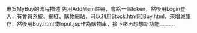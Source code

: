 專案MyBuy的流程描述
先用AddMem註冊，會給一個token，然後用Login登入，有會員系統、網紅、購物網站，可以利用Stock.html和Buy.html，來增減庫存，然後用Buy.html或Input.jsp作為購物車，接下來再想想新功能..........
